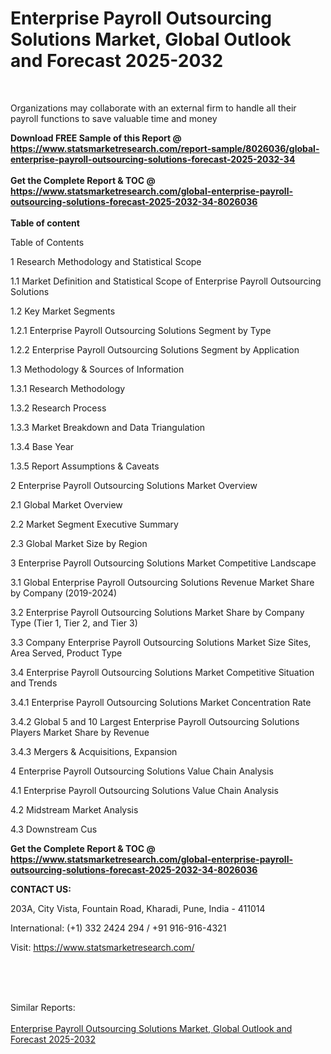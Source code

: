 <h1>Enterprise Payroll Outsourcing Solutions Market, Global Outlook and Forecast 2025-2032</h1><br/><p>
 
 Organizations may collaborate with an external firm to handle all their payroll functions to save valuable time and money</p><div><b>Download FREE Sample of this Report @ <a href="https://www.statsmarketresearch.com/download-free-sample/8026036/global-enterprise-payroll-outsourcing-solutions-forecast-2025-2032-34">https://www.statsmarketresearch.com/report-sample/8026036/global-enterprise-payroll-outsourcing-solutions-forecast-2025-2032-34</a></b></div><br><div><b>Get the Complete Report & TOC @ <a href="https://www.statsmarketresearch.com/global-enterprise-payroll-outsourcing-solutions-forecast-2025-2032-34-8026036">https://www.statsmarketresearch.com/global-enterprise-payroll-outsourcing-solutions-forecast-2025-2032-34-8026036</a></b></div><br><b>Table of content</b><p>Table of Contents<br />
 
 1 Research Methodology and Statistical Scope<br />
 
 1.1 Market Definition and Statistical Scope of Enterprise Payroll Outsourcing Solutions<br />
 
 1.2 Key Market Segments<br />
 
 1.2.1 Enterprise Payroll Outsourcing Solutions Segment by Type<br />
 
 1.2.2 Enterprise Payroll Outsourcing Solutions Segment by Application<br />
 
 1.3 Methodology & Sources of Information<br />
 
 1.3.1 Research Methodology<br />
 
 1.3.2 Research Process<br />
 
 1.3.3 Market Breakdown and Data Triangulation<br />
 
 1.3.4 Base Year<br />
 
 1.3.5 Report Assumptions & Caveats<br />
 
 2 Enterprise Payroll Outsourcing Solutions Market Overview<br />
 
 2.1 Global Market Overview<br />
 
 2.2 Market Segment Executive Summary<br />
 
 2.3 Global Market Size by Region<br />
 
 3 Enterprise Payroll Outsourcing Solutions Market Competitive Landscape<br />
 
 3.1 Global Enterprise Payroll Outsourcing Solutions Revenue Market Share by Company (2019-2024)<br />
 
 3.2 Enterprise Payroll Outsourcing Solutions Market Share by Company Type (Tier 1, Tier 2, and Tier 3)<br />
 
 3.3 Company Enterprise Payroll Outsourcing Solutions Market Size Sites, Area Served, Product Type<br />
 
 3.4 Enterprise Payroll Outsourcing Solutions Market Competitive Situation and Trends<br />
 
 3.4.1 Enterprise Payroll Outsourcing Solutions Market Concentration Rate<br />
 
 3.4.2 Global 5 and 10 Largest Enterprise Payroll Outsourcing Solutions Players Market Share by Revenue<br />
 
 3.4.3 Mergers & Acquisitions, Expansion<br />
 
 4 Enterprise Payroll Outsourcing Solutions Value Chain Analysis<br />
 
 4.1 Enterprise Payroll Outsourcing Solutions Value Chain Analysis<br />
 
 4.2 Midstream Market Analysis<br />
 
 4.3 Downstream Cus<br><div><b>Get the Complete Report & TOC @ <a href="https://www.statsmarketresearch.com/global-enterprise-payroll-outsourcing-solutions-forecast-2025-2032-34-8026036">https://www.statsmarketresearch.com/global-enterprise-payroll-outsourcing-solutions-forecast-2025-2032-34-8026036</a></b></div></p>
 
 <b>CONTACT US:</b><br>
 
 203A, City Vista, Fountain Road, Kharadi, Pune, India - 411014 <br>
 
 International: (+1) 332 2424 294 / +91 916-916-4321<br>
 
 Visit: <a href="https://www.statsmarketresearch.com/">https://www.statsmarketresearch.com/</a>
 
 <br>
 
 <br><br>Similar Reports: <br><br><a href="https://www.statsmarketresearch.com/global-enterprise-payroll-outsourcing-solutions-forecast-2025-2032-226-8026035">Enterprise Payroll Outsourcing Solutions Market, Global Outlook and Forecast 2025-2032</a><br><br>